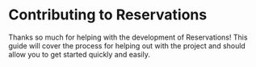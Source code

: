 # Contributing to Reservations
Thanks so much for helping with the development of Reservations! This guide
will cover the process for helping out with the project and should allow you
to get started quickly and easily.